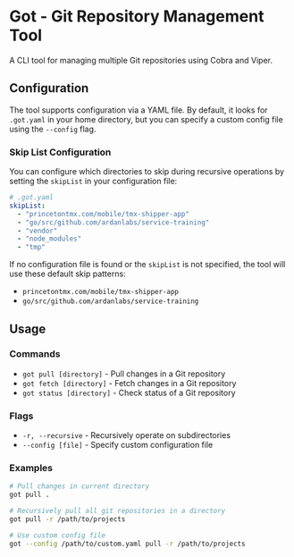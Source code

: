 # Got - Git Repository Management Tool

A CLI tool for managing multiple Git repositories using Cobra and Viper.

## Configuration

The tool supports configuration via a YAML file. By default, it looks for `.got.yaml` in your home directory, but you can specify a custom config file using the `--config` flag.

### Skip List Configuration

You can configure which directories to skip during recursive operations by setting the `skipList` in your configuration file:

```yaml
# .got.yaml
skipList:
  - "princetontmx.com/mobile/tmx-shipper-app"
  - "go/src/github.com/ardanlabs/service-training"
  - "vendor"
  - "node_modules"
  - "tmp"
```

If no configuration file is found or the `skipList` is not specified, the tool will use these default skip patterns:
- `princetontmx.com/mobile/tmx-shipper-app`
- `go/src/github.com/ardanlabs/service-training`

## Usage

### Commands

- `got pull [directory]` - Pull changes in a Git repository
- `got fetch [directory]` - Fetch changes in a Git repository  
- `got status [directory]` - Check status of a Git repository

### Flags

- `-r, --recursive` - Recursively operate on subdirectories
- `--config [file]` - Specify custom configuration file

### Examples

```bash
# Pull changes in current directory
got pull .

# Recursively pull all git repositories in a directory
got pull -r /path/to/projects

# Use custom config file
got --config /path/to/custom.yaml pull -r /path/to/projects
```
